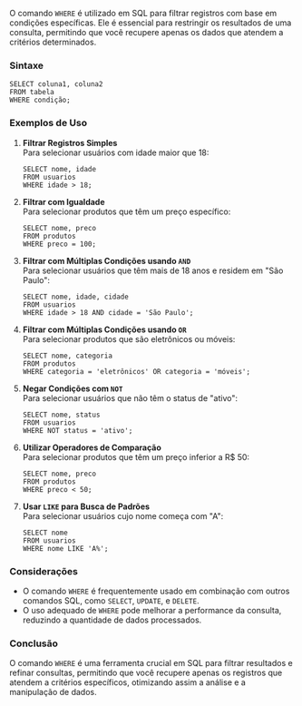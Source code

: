 O comando `WHERE` é utilizado em SQL para filtrar registros com base em condições específicas. Ele é essencial para restringir os resultados de uma consulta, permitindo que você recupere apenas os dados que atendem a critérios determinados.

### Sintaxe

```
SELECT coluna1, coluna2
FROM tabela
WHERE condição;
```

### Exemplos de Uso

1. **Filtrar Registros Simples**  
    Para selecionar usuários com idade maior que 18:
    
    ```
    SELECT nome, idade
    FROM usuarios
    WHERE idade > 18;
    ```

2. **Filtrar com Igualdade**  
    Para selecionar produtos que têm um preço específico:
    
    ```
    SELECT nome, preco
    FROM produtos
    WHERE preco = 100;
    ```

3. **Filtrar com Múltiplas Condições usando `AND`**  
    Para selecionar usuários que têm mais de 18 anos e residem em "São Paulo":
    
    ```
    SELECT nome, idade, cidade
    FROM usuarios
    WHERE idade > 18 AND cidade = 'São Paulo';
    ```

4. **Filtrar com Múltiplas Condições usando `OR`**  
    Para selecionar produtos que são eletrônicos ou móveis:
    
    ```
    SELECT nome, categoria
    FROM produtos
    WHERE categoria = 'eletrônicos' OR categoria = 'móveis';
    ```

5. **Negar Condições com `NOT`**  
    Para selecionar usuários que não têm o status de "ativo":
    
    ```
    SELECT nome, status
    FROM usuarios
    WHERE NOT status = 'ativo';
    ```

6. **Utilizar Operadores de Comparação**  
    Para selecionar produtos que têm um preço inferior a R$ 50:
    
    ```
    SELECT nome, preco
    FROM produtos
    WHERE preco < 50;
    ```

7. **Usar `LIKE` para Busca de Padrões**  
    Para selecionar usuários cujo nome começa com "A":
    
    ```
    SELECT nome
    FROM usuarios
    WHERE nome LIKE 'A%';
    ```
### Considerações

- O comando `WHERE` é frequentemente usado em combinação com outros comandos SQL, como `SELECT`, `UPDATE`, e `DELETE`.
- O uso adequado de `WHERE` pode melhorar a performance da consulta, reduzindo a quantidade de dados processados.

### Conclusão

O comando `WHERE` é uma ferramenta crucial em SQL para filtrar resultados e refinar consultas, permitindo que você recupere apenas os registros que atendem a critérios específicos, otimizando assim a análise e a manipulação de dados.